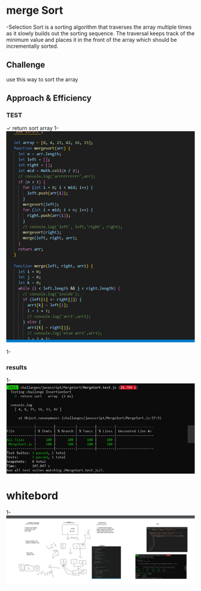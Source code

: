 # merge Sort
-Selection Sort is a sorting algorithm that traverses the array multiple times as it slowly builds out the sorting sequence. The traversal keeps track of the minimum value and places it in the front of the array which should be incrementally sorted.

## Challenge
use this way to sort the array 

## Approach & Efficiency

### TEST 
   ✓  return sort   array
1- ![](/challanges/assets/chall27solve.PNG)

1-



### results 
1- ![](/challanges/assets/chall27res.PNG)





# whitebord 

1- ![](/challanges/assets/chall27white2.PNG)

